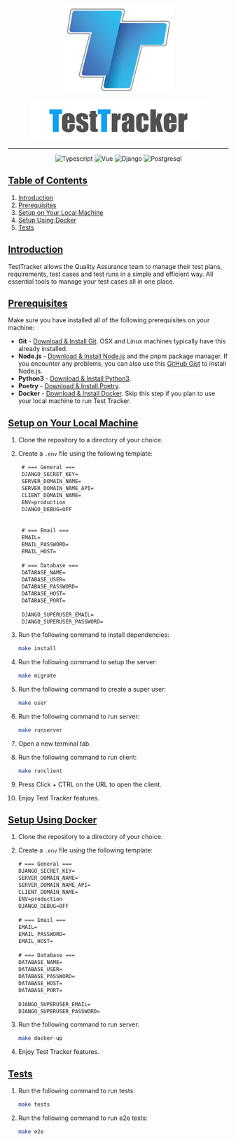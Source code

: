 <p align="center">
  <img src="./client/public/testtrackerlogo.png" width="250" height="200" alt="logo"/>
</p>
<p align="center">
  <img src="./client/public/NavBarLogo.png" width="400" alt="logo"/>
</p>

---
<p align="center">
  <img src="https://img.shields.io/badge/-TypeScript-black?style=for-the-badge&logoColor=white&logo=typescript&color=2F73BF" alt="Typescript"/>
  <img src="https://img.shields.io/badge/-Vue.js-4fc08d?style=for-the-badge&logo=vuedotjs&logoColor=white" alt="Vue"/>
  <img src="https://img.shields.io/badge/Django-092E20?style=for-the-badge&logo=django&logoColor=green" alt="Django"/>
  <img src="https://img.shields.io/badge/postgresql-4169e1?style=for-the-badge&logo=postgresql&logoColor=white" alt="Postgresql"/>
</p>

## [Table of Contents](#table-of-contents)

1.  [Introduction](#introduction)
2.  [Prerequisites](#prerequisites)
3.  [Setup on Your Local Machine](#setup-on-your-local-machine)
4.  [Setup Using Docker](#setup-using-docker)
5.  [Tests](#tests)


## [Introduction](#introduction)

TestTracker allows the Quality Assurance team to manage their test plans, requirements, test cases and test runs in a simple and efficient way. All essential tools to manage your test cases all in one place. 

## [Prerequisites](#prerequisites)

Make sure you have installed all of the following prerequisites on your machine:
- **Git** - [Download & Install Git](https://git-scm.com/downloads). OSX and Linux machines typically have this already installed.
- **Node.js** - [Download & Install Node.js](https://nodejs.org/en/download/) and the pnpm package manager. If you encounter any problems, you can also use this [GitHub Gist](https://gist.github.com/isaacs/579814) to install Node.js.
- **Python3** - [Download & Install Python3](https://www.python.org/downloads/).
- **Poetry** - [Download & Install Poetry](https://python-poetry.org/docs/).
- **Docker** - [Download & Install Docker](https://docs.docker.com/engine/install/). Skip this step if you plan to use your local machine to run Test Tracker.


## [Setup on Your Local Machine](#setup-on-your-local-machine)

1. Clone the repository to a directory of your choice.
2. Create a `.env` file using the following template:

        # === General ===        
        DJANGO_SECRET_KEY=
        SERVER_DOMAIN_NAME=
        SERVER_DOMAIN_NAME_API=
        CLIENT_DOMAIN_NAME=
        ENV=production
        DJANGO_DEBUG=OFF
        
        
        # === Email ===
        EMAIL=
        EMAIL_PASSWORD=
        EMAIL_HOST=
        
        # === Database ===
        DATABASE_NAME=
        DATABASE_USER=
        DATABASE_PASSWORD=
        DATABASE_HOST=
        DATABASE_PORT=
        
        DJANGO_SUPERUSER_EMAIL=
        DJANGO_SUPERUSER_PASSWORD=
  
4. Run the following command to install dependencies:
    ```bash
    make install
    ```
   
5. Run the following command to setup the server:
    ```bash
    make migrate
    ```
   
6. Run the following command to create a super user:
    ```bash
    make user
    ```
   
7. Run the following command to run server:
    ```bash
    make runserver
    ```
   
8. Open a new terminal tab.
9. Run the following command to run client:
    ```bash
    make runclient
    ```
   
10. Press Click + CTRL on the URL to open the client.
11. Enjoy Test Tracker features.

## [Setup Using Docker](#setup-using-docker)

1. Clone the repository to a directory of your choice.
2. Create a `.env` file using the following template:

    ```env
    # === General ===        
    DJANGO_SECRET_KEY=
    SERVER_DOMAIN_NAME=
    SERVER_DOMAIN_NAME_API=
    CLIENT_DOMAIN_NAME=
    ENV=production
    DJANGO_DEBUG=OFF
    
    # === Email ===
    EMAIL=
    EMAIL_PASSWORD=
    EMAIL_HOST=
    
    # === Database ===
    DATABASE_NAME=
    DATABASE_USER=
    DATABASE_PASSWORD=
    DATABASE_HOST=
    DATABASE_PORT=
    
    DJANGO_SUPERUSER_EMAIL=
    DJANGO_SUPERUSER_PASSWORD=
    ```
  

3. Run the following command to run server:
    ```bash
    make docker-up
    ```
   
4. Enjoy Test Tracker features.

## [Tests](#tests)

1. Run the following command to run tests:
    ```bash
    make tests
    ```
   
2. Run the following command to run e2e tests:
    ```bash
    make e2e
    ```
   

